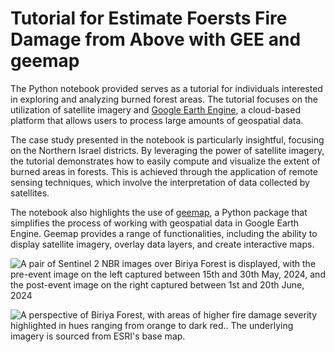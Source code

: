 # Tutorial for Estimate Foersts Fire Damage from Above with GEE and geemap

The Python notebook provided serves as a tutorial for individuals interested in exploring and analyzing burned forest areas. The tutorial focuses on the utilization of satellite imagery and [Google Earth Engine](https://earthengine.google.com/), a cloud-based platform that allows users to process large amounts of geospatial data.

The case study presented in the notebook is particularly insightful, focusing on the Northern Israel districts. By leveraging the power of satellite imagery, the tutorial demonstrates how to easily compute and visualize the extent of burned areas in forests. This is achieved through the application of remote sensing techniques, which involve the interpretation of data collected by satellites.

The notebook also highlights the use of [geemap](https://geemap.org/), a Python package that simplifies the process of working with geospatial data in Google Earth Engine. Geemap provides a range of functionalities, including the ability to display satellite imagery, overlay data layers, and create interactive maps.

![A pair of Sentinel 2 NBR images over Biriya Forest is displayed, with the pre-event image on the left captured between 15th and 30th May, 2024, and the post-event image on the right captured between 1st and 20th June, 2024](https://github.com/OfirMazor/GEEBurnedForestAreas/blob/main/Images/NBR-Before_vs_After.png)


![A perspective of Biriya Forest, with areas of higher fire damage severity highlighted in hues ranging from orange to dark red.. The underlying imagery is sourced from ESRI's base map.](https://github.com/OfirMazor/GEEBurnedForestAreas/blob/main/Images/scene_b_labels.png)

